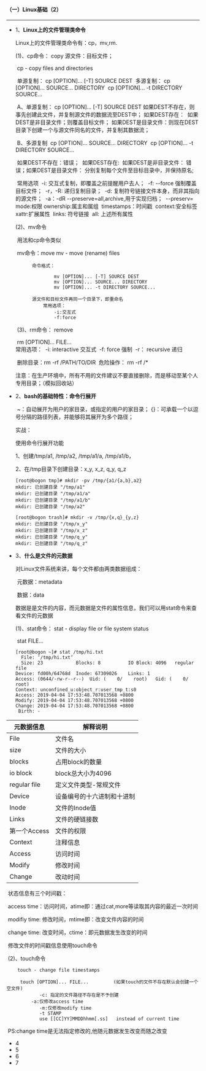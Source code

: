 #### （一）Linux基础（2）

***

- 1、**Linux上的文件管理类命令**

  Linux上的文件管理类命令有：cp，mv,rm.

   (1)、cp命令： copy
              源文件：目标文件；

  ​			cp - copy files and directories

  ​		单源复制： cp [OPTION]... [-T] SOURCE DEST
  ​       	 多源复制： cp [OPTION]... SOURCE... DIRECTORY
  ​		                    cp [OPTION]... -t DIRECTORY SOURCE...

  ​      A、单源复制： cp [OPTION]... [-T] SOURCE DEST
  ​                     如果DEST不存在，则事先创建此文件，并复制源文件的数据流至DEST中；
  ​                     如果DEST存在：
  ​                     如果DEST是非目录文件；则覆盖目标文件；
  ​                     如果DEST是目录文件：则现在DEST目录下创建一个与源文件同名的文件，并复制其数据流；

  ​      B、多源复制
  ​                      cp [OPTION]... SOURCE... DIRECTORY
  ​                      cp [OPTION]... -t DIRECTORY SOURCE...

  ​                    如果DEST不存在：错误；
  ​                    如果DEST存在:
  ​                         如果DEST是非目录文件： 错误；
  ​                         如果DEST是目录文件： 分别复制每个文件至目标目录中，并保持原名;

  ​        常用选项
  ​             -i: 交互式复制，即覆盖之前提醒用户去人；
  ​             -f: --force 强制覆盖目标文件； 
  ​             -r，-R: 递归复制目录；
  ​             -d: 复制符号链接文件本身，而非其指向的源文件；
  ​             -a：-dR --preserve=all,archive,用于实现归档；
  ​             --preserv=
  ​                   mode:权限
  ​                   ownership:属主和属组
  ​                   timestamps：时间戳
  ​                   context:安全标签
  ​                   xattr:扩展属性
  ​                   links: 符号链接
  ​                   all: 上述所有属性

     (2)、mv命令

  ​	用法和cp命令类似

  ​		mv命令：move   mv - move (rename) files

     		命令格式：

     				mv [OPTION]... [-T] SOURCE DEST
     				mv [OPTION]... SOURCE... DIRECTORY
     				mv [OPTION]... -t DIRECTORY SOURCE...

    		源文件和目标文件再同一个目录下，即重命名
         		常用选项：
             		-i:交互式
             		-f:force

  ​    (3)、rm命令： remove

  ​                         rm [OPTION]... FILE...
  ​       
  ​       常用选项：
  ​          -i: interactive 交互式
  ​          -f: force  强制
  ​          -r： recursive 递归

  ​          删除目录：rm -rf /PATH/TO/DIR
  ​               危险操作： rm -rf /*

  ​          注意：在生产环境中，所有不用的文件建议不要直接删除，而是移动至某个人专用目录；（模拟回收站）

  

- 2、**bash的基础特性：命令行展开**

  ​      ~：自动展开为用户的家目录，或指定的用户的家目录；
  ​      {}：可承载一个以逗号分隔的路径列表，并能够将其展开为多个路径；

  

  实战：

  使用命令行展开功能

  1、创建/tmp/a1, /tmp/a2, /tmp/a1/a, /tmp/a1/b，

  2、在/tmp目录下创建目录：x_y, x_z, q_y, q_z

  ```
  [root@bogon tmp]# mkdir -pv /tmp/{a1/{a,b},a2}
  mkdir: 已创建目录 "/tmp/a1"
  mkdir: 已创建目录 "/tmp/a1/a"
  mkdir: 已创建目录 "/tmp/a1/b"
  mkdir: 已创建目录 "/tmp/a2"
  ```

  ```
  [root@bogon trash]# mkdir -v /tmp/{x,q}_{y,z}
  mkdir: 已创建目录 "/tmp/x_y"
  mkdir: 已创建目录 "/tmp/x_z"
  mkdir: 已创建目录 "/tmp/q_y"
  mkdir: 已创建目录 "/tmp/q_z"
  ```

  

- 3、**什么是文件的元数据**

  对Linux文件系统来讲，每个文件都由两类数据组成：

  ​         元数据：metadata

  ​         数据：data

  数据是是文件的内容，而元数据是文件的属性信息，我们可以用stat命令来查看文件的元数据

  (1)、stat命令：
           stat - display file or file system status

  ​         stat FILE...

  ```
  [root@bogon ~]# stat /tmp/hi.txt 
    File: ‘/tmp/hi.txt’
    Size: 23        	Blocks: 8          IO Block: 4096   regular file
  Device: fd00h/64768d	Inode: 67309026    Links: 1
  Access: (0644/-rw-r--r--)  Uid: (    0/    root)   Gid: (    0/    root)
  Context: unconfined_u:object_r:user_tmp_t:s0
  Access: 2019-04-04 17:53:48.707013568 +0800
  Modify: 2019-04-04 17:53:48.707013568 +0800
  Change: 2019-04-04 17:53:48.707013568 +0800
   Birth: -
  ```

| 元数据信息   | 解释说明                   |
| ------------ | -------------------------- |
| File         | 文件名                     |
| size         | 文件的大小                 |
| blocks       | 占用block的数量            |
| io block     | block总大小为4096          |
| regular file | 定义文件类型-常规文件      |
| Device       | 设备编号的十六进制和十进制 |
| Inode        | 文件的Inode值              |
| Links        | 文件的硬链接数             |
| 第一个Access | 文件的权限                 |
| Context      | 注释信息                   |
| Access       | 访问时间                   |
| Modify       | 修改时间                   |
| Change       | 改动时间                   |

​		状态信息有三个时间戳：

​                access time：访问时间，atime即：通过cat,more等读取其内容的最近一次时间

​                modifiy time: 修改时间，mtime即：改变文件内容的时间

​                change time: 改变时间，ctime：即元数据发生改变的时间

​		修改文件的时间戳信息使用touch命令

​           (2)、touch命令

   		touch - change file timestamps   

  		 touch [OPTION]... FILE...         (如果touch的文件不存在默认会创建一个空文件)
        		-c: 指定的文件路径不存在是不予创建
       		 -a:仅修改access time
        		-m:仅修改modify time
        		-t STAMP
          		use [[CC]YY]MMDDhhmm[.ss]   instead of current time

​                PS:change time是无法指定修改的,他随元数据发生改变而随之改变

- 4
- 5
- 6
- 7